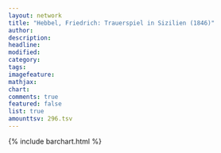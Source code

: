 ```yaml
---
layout: network
title: "Hebbel, Friedrich: Trauerspiel in Sizilien (1846)"
author:
description:
headline:
modified:
category:
tags:
imagefeature: 
mathjax: 
chart: 
comments: true
featured: false
list: true
amounttsv: 296.tsv
---
```

{% include barchart.html %}

